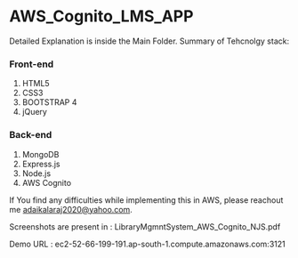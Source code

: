 # AWS_Cognito_LMS_APP
Detailed Explanation is inside the Main Folder.
Summary of Tehcnolgy stack:
### Front-end

1. HTML5
2. CSS3
3. BOOTSTRAP 4
4. jQuery

### Back-end

1. MongoDB
2. Express.js
3. Node.js
4. AWS Cognito

If You find any difficulties while implementing this in AWS, please reachout me adaikalaraj2020@yahoo.com.

Screenshots are present in : LibraryMgmntSystem_AWS_Cognito_NJS.pdf

Demo URL : ec2-52-66-199-191.ap-south-1.compute.amazonaws.com:3121

